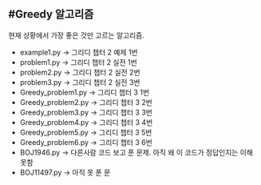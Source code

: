 #Greedy 알고리즘
---  
현재 상황에서 가장 좋은 것만 고르는 알고리즘.

* example1.py -> 그리디 챕터 2 예제 1번
* problem1.py -> 그리디 챕터 2 실전 1번
* problem2.py -> 그리디 챕터 2 실전 2번 
* problem3.py -> 그리디 챕터 2 실전 3번
* Greedy_problem1.py -> 그리디 챕터 3 1번
* Greedy_problem2.py -> 그리디 챕터 3 2번
* Greedy_problem3.py -> 그리디 챕터 3 3번
* Greedy_problem4.py -> 그리디 챕터 3 4번
* Greedy_problem5.py -> 그리디 챕터 3 5번
* Greedy_problem6.py -> 그리디 챕터 3 6번
* BOJ1946.py -> 다른사람 코드 보고 푼 문제. 아직 왜 이 코드가 정답인지는 이해 못함
* BOJ11497.py -> 아직 못 푼 문